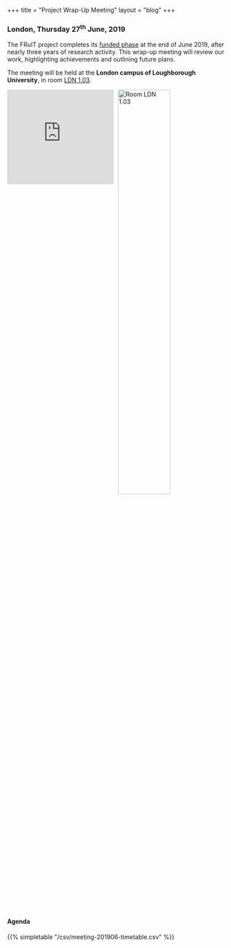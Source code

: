 +++
title = "Project Wrap-Up Meeting"
layout = "blog"
+++

### London, Thursday 27<sup>th</sup> June, 2019

The FRuIT project completes its
[funded phase](https://gow.epsrc.ukri.org/NGBOViewGrant.aspx?GrantRef=EP/P004024/1)
at the end of June 2019, after nearly three years of research
activity. This wrap-up meeting will review our work, highlighting
achievements and outlining future plans.

The meeting will be held at the **London campus of Loughborough
University**, in room
[LDN&nbsp;1.03](https://www.lboro.ac.uk/services/learning-environments/rooms/buildings/ldn/).

<style>
iframe.map { display: block; width: 49%; float: left; }
img[src*="#center"] { display: block; float: right; width: 49%; }
p.clear { clear: both; }
</style>

<iframe class="map" src="https://www.google.com/maps/embed?pb=!1m18!1m12!1m3!1d2481.0915246054565!2d-0.025727884044227576!3d51.54822071553829!2m3!1f0!2f0!3f0!3m2!1i1024!2i768!4f13.1!3m3!1m2!1s0x48761d72cdcb1f17%3A0x9c5235a21a37a785!2sLoughborough+University+London!5e0!3m2!1sen!2suk!4v1559214200746!5m2!1sen!2suk" width="328" height="219" frameborder="0" style="border:0" allowfullscreen></iframe>

![Room LDN 1.03](https://www.lboro.ac.uk/media/wwwlboroacuk/content/teachingsupport/roomphotos/LDN.1.03-lrg.jpg#center)

<p class="clear"></p>

#### Agenda

{{% simpletable "/csv/meeting-201906-timetable.csv" %}}

